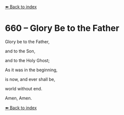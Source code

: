 [⬅️ Back to index](../README.md)

# 660 – Glory Be to the Father



Glory be to the Father,

and to the Son,

and to the Holy Ghost;

As it was in the beginning,

is now, and ever shall be,

world without end.

Amen, Amen.

[⬅️ Back to index](../README.md)
